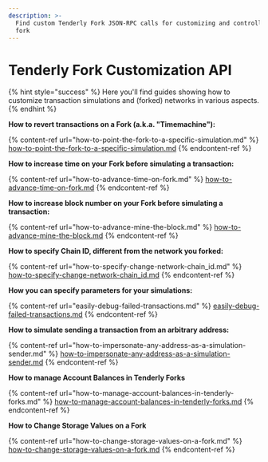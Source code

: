 ```yaml
---
description: >-
  Find custom Tenderly Fork JSON-RPC calls for customizing and controlling the
  fork
---
```


# Tenderly Fork Customization API

{% hint style="success" %}
Here you'll find guides showing how to customize transaction simulations and (forked) networks in various aspects.
{% endhint %}

**How to revert transactions on a Fork (a.k.a. "Timemachine"):**

{% content-ref url="how-to-point-the-fork-to-a-specific-simulation.md" %}
[how-to-point-the-fork-to-a-specific-simulation.md](how-to-point-the-fork-to-a-specific-simulation.md)
{% endcontent-ref %}

**How to increase time on your Fork before simulating a transaction:**

{% content-ref url="how-to-advance-time-on-fork.md" %}
[how-to-advance-time-on-fork.md](how-to-advance-time-on-fork.md)
{% endcontent-ref %}

**How to increase block number on your Fork before simulating a transaction:**

{% content-ref url="how-to-advance-mine-the-block.md" %}
[how-to-advance-mine-the-block.md](how-to-advance-mine-the-block.md)
{% endcontent-ref %}

**How to specify Chain ID, different from the network you forked:**

{% content-ref url="how-to-specify-change-network-chain_id.md" %}
[how-to-specify-change-network-chain\_id.md](how-to-specify-change-network-chain\_id.md)
{% endcontent-ref %}

**How you can specify parameters for your simulations:**

{% content-ref url="easily-debug-failed-transactions.md" %}
[easily-debug-failed-transactions.md](easily-debug-failed-transactions.md)
{% endcontent-ref %}

**How to simulate sending a transaction from an arbitrary address:**

{% content-ref url="how-to-impersonate-any-address-as-a-simulation-sender.md" %}
[how-to-impersonate-any-address-as-a-simulation-sender.md](how-to-impersonate-any-address-as-a-simulation-sender.md)
{% endcontent-ref %}

**How to manage Account Balances in Tenderly Forks**

{% content-ref url="how-to-manage-account-balances-in-tenderly-forks.md" %}
[how-to-manage-account-balances-in-tenderly-forks.md](how-to-manage-account-balances-in-tenderly-forks.md)
{% endcontent-ref %}

**How to Change Storage Values on a Fork**

{% content-ref url="how-to-change-storage-values-on-a-fork.md" %}
[how-to-change-storage-values-on-a-fork.md](how-to-change-storage-values-on-a-fork.md)
{% endcontent-ref %}
